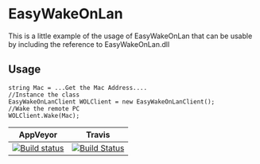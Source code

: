 # EasyWakeOnLan

This is a little example of the usage of EasyWakeOnLan that can be usable by including the reference to EasyWakeOnLan.dll

## Usage
```cSharp
string Mac = ...Get the Mac Address....
//Instance the class
EasyWakeOnLanClient WOLClient = new EasyWakeOnLanClient();
//Wake the remote PC
WOLClient.Wake(Mac);
```

|AppVeyor|Travis|
|--------|------|
|[![Build status](https://ci.appveyor.com/api/projects/status/9c13yq87v5fvp006?svg=true)](https://ci.appveyor.com/project/kabestrus/wakeonlan)|[![Build Status](https://travis-ci.org/JorTurFer/WakeOnLan.svg?branch=master)](https://travis-ci.org/JorTurFer/WakeOnLan)|